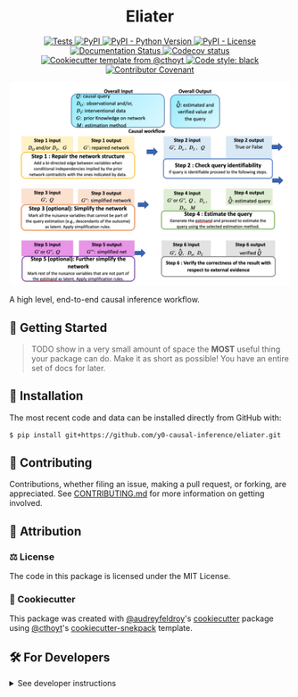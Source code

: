 <!--
<p align="center">
  <img src="https://github.com/y0-causal-inference/eliater/raw/main/docs/source/logo.png" height="150">
</p>
-->

<h1 align="center">
  Eliater
</h1>

<p align="center">
    <a href="https://github.com/y0-causal-inference/eliater/actions/workflows/tests.yml">
        <img alt="Tests" src="https://github.com/y0-causal-inference/eliater/workflows/Tests/badge.svg" />
    </a>
    <a href="https://pypi.org/project/eliater">
        <img alt="PyPI" src="https://img.shields.io/pypi/v/eliater" />
    </a>
    <a href="https://pypi.org/project/eliater">
        <img alt="PyPI - Python Version" src="https://img.shields.io/pypi/pyversions/eliater" />
    </a>
    <a href="https://github.com/y0-causal-inference/eliater/blob/main/LICENSE">
        <img alt="PyPI - License" src="https://img.shields.io/pypi/l/eliater" />
    </a>
    <a href='https://eliater.readthedocs.io/en/latest/?badge=latest'>
        <img src='https://readthedocs.org/projects/eliater/badge/?version=latest' alt='Documentation Status' />
    </a>
    <a href="https://codecov.io/gh/y0-causal-inference/eliater/branch/main">
        <img src="https://codecov.io/gh/y0-causal-inference/eliater/branch/main/graph/badge.svg" alt="Codecov status" />
    </a>  
    <a href="https://github.com/cthoyt/cookiecutter-python-package">
        <img alt="Cookiecutter template from @cthoyt" src="https://img.shields.io/badge/Cookiecutter-snekpack-blue" /> 
    </a>
    <a href='https://github.com/psf/black'>
        <img src='https://img.shields.io/badge/code%20style-black-000000.svg' alt='Code style: black' />
    </a>
    <a href="https://github.com/y0-causal-inference/eliater/blob/main/.github/CODE_OF_CONDUCT.md">
        <img src="https://img.shields.io/badge/Contributor%20Covenant-2.1-4baaaa.svg" alt="Contributor Covenant"/>
    </a>
</p>

<img src="docs/source/img/overview.png" />

A high level, end-to-end causal inference workflow.

## 💪 Getting Started

> TODO show in a very small amount of space the **MOST** useful thing your package can do.
> Make it as short as possible! You have an entire set of docs for later.


## 🚀 Installation

<!-- Uncomment this section after your first ``tox -e finish``
The most recent release can be installed from
[PyPI](https://pypi.org/project/eliater/) with:

```shell
$ pip install eliater
```
-->

The most recent code and data can be installed directly from GitHub with:

```bash
$ pip install git+https://github.com/y0-causal-inference/eliater.git
```

## 👐 Contributing

Contributions, whether filing an issue, making a pull request, or forking, are appreciated. See
[CONTRIBUTING.md](https://github.com/y0-causal-inference/eliater/blob/master/.github/CONTRIBUTING.md) for more information on getting involved.

## 👋 Attribution

### ⚖️ License

The code in this package is licensed under the MIT License.

<!--
### 📖 Citation

Citation goes here!
-->

<!--
### 🎁 Support

This project has been supported by the following organizations (in alphabetical order):

- [Harvard Program in Therapeutic Science - Laboratory of Systems Pharmacology](https://hits.harvard.edu/the-program/laboratory-of-systems-pharmacology/)

-->

<!--
### 💰 Funding

This project has been supported by the following grants:

| Funding Body                                             | Program                                                                                                                       | Grant           |
|----------------------------------------------------------|-------------------------------------------------------------------------------------------------------------------------------|-----------------|
| DARPA                                                    | [Automating Scientific Knowledge Extraction (ASKE)](https://www.darpa.mil/program/automating-scientific-knowledge-extraction) | HR00111990009   |
-->

### 🍪 Cookiecutter

This package was created with [@audreyfeldroy](https://github.com/audreyfeldroy)'s
[cookiecutter](https://github.com/cookiecutter/cookiecutter) package using [@cthoyt](https://github.com/cthoyt)'s
[cookiecutter-snekpack](https://github.com/cthoyt/cookiecutter-snekpack) template.

## 🛠️ For Developers

<details>
  <summary>See developer instructions</summary>

The final section of the README is for if you want to get involved by making a code contribution.

### Development Installation

To install in development mode, use the following:

```bash
$ git clone git+https://github.com/y0-causal-inference/eliater.git
$ cd eliater
$ pip install -e .
```

### 🥼 Testing

After cloning the repository and installing `tox` with `pip install tox`, the unit tests in the `tests/` folder can be
run reproducibly with:

```shell
$ tox
```

Additionally, these tests are automatically re-run with each commit in a [GitHub Action](https://github.com/y0-causal-inference/eliater/actions?query=workflow%3ATests).

### 📖 Building the Documentation

The documentation can be built locally using the following:

```shell
$ git clone git+https://github.com/y0-causal-inference/eliater.git
$ cd eliater
$ tox -e docs
$ open docs/build/html/index.html
``` 

The documentation automatically installs the package as well as the `docs`
extra specified in the [`setup.cfg`](setup.cfg). `sphinx` plugins
like `texext` can be added there. Additionally, they need to be added to the
`extensions` list in [`docs/source/conf.py`](docs/source/conf.py).

### 📦 Making a Release

After installing the package in development mode and installing
`tox` with `pip install tox`, the commands for making a new release are contained within the `finish` environment
in `tox.ini`. Run the following from the shell:

```shell
$ tox -e finish
```

This script does the following:

1. Uses [Bump2Version](https://github.com/c4urself/bump2version) to switch the version number in the `setup.cfg`,
   `src/eliater/version.py`, and [`docs/source/conf.py`](docs/source/conf.py) to not have the `-dev` suffix
2. Packages the code in both a tar archive and a wheel using [`build`](https://github.com/pypa/build)
3. Uploads to PyPI using [`twine`](https://github.com/pypa/twine). Be sure to have a `.pypirc` file configured to avoid the need for manual input at this
   step
4. Push to GitHub. You'll need to make a release going with the commit where the version was bumped.
5. Bump the version to the next patch. If you made big changes and want to bump the version by minor, you can
   use `tox -e bumpversion -- minor` after.
</details>
